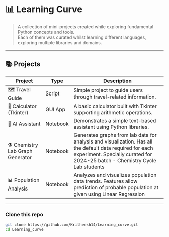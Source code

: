 # 📊 Learning Curve

> A collection of mini-projects created while exploring fundamental Python concepts and tools.  
> Each of them was curated whilst learning different languages, exploring multiple libraries and domains.

---

## 📚 Projects

| Project | Type | Description |
|---------|------|-------------|
| 🗺 Travel Guide | Script | Simple project to guide users through travel-related information. |
| 🧮 Calculator (Tkinter) | GUI App | A basic calculator built with Tkinter supporting arithmetic operations. |
| 🤖 AI Assistant | Notebook | Demonstrates a simple text-based assistant using Python libraries. |
| ⚗ Chemistry Lab Graph Generator | Notebook | Generates graphs from lab data for analysis and visualization. Has all the default data required for each experiment. Specially curated for 2024-25 batch - Chemistry Cycle Lab students |
| 📊 Population Analysis | Notebook | Analyzes and visualizes population data trends. Features allow prediction of probable population at given using Linear Regression |

---
### Clone this repo
```bash
git clone https://github.com/Kritheesh14/Learning_curve.git
cd Learning_curve
